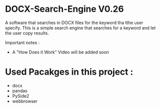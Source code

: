 # DOCX-Search-Engine V0.26
A software that searches in DOCX files for the keyword tha tthe user specify.
This is a simple search engine that searches for a keyword and let the user copy results.

Important notes :
- A "How Does it Work" Video will be added soon

# Used Pacakges in this project :
- docx
- pandas
- PySide2
- webbrowser
